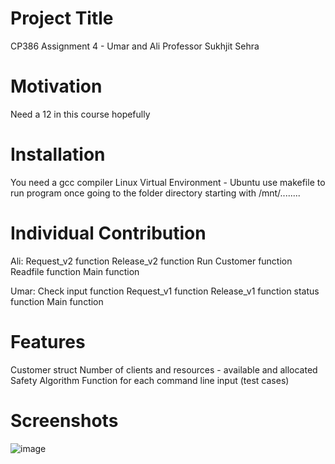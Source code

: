 # Project Title
  CP386 Assignment 4 - Umar and Ali
  Professor Sukhjit Sehra
  
# Motivation
Need a 12 in this course hopefully

# Installation
You need a gcc compiler 
Linux Virtual Environment - Ubuntu
use makefile to run program once going to the folder directory starting with /mnt/........

# Individual Contribution
Ali:
Request_v2 function
Release_v2 function
Run Customer function
Readfile function
Main function

Umar:
Check input function
Request_v1 function
Release_v1 function
status function
Main function

# Features
Customer struct
Number of clients and resources - available and allocated
Safety Algorithm
Function for each command line input (test cases)

# Screenshots
![image](https://user-images.githubusercontent.com/58055734/127752868-4c1e2374-d5bc-4902-830d-41197e34355a.png)









